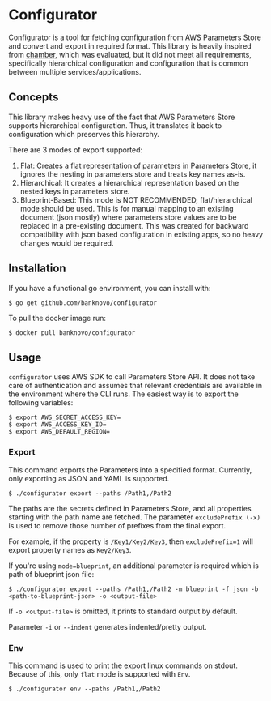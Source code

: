# Configurator
Configurator is a tool for fetching configuration from AWS Parameters Store and convert and export in required format. This library is heavily inspired from [chamber](https://github.com/segmentio/chamber), which was evaluated, but it did not meet all requirements, specifically hierarchical configuration and configuration that is common between multiple services/applications.

## Concepts
This library makes heavy use of the fact that AWS Parameters Store supports hierarchical configuration. Thus, it translates it back to configuration which preserves this hierarchy.

There are 3 modes of export supported:
1. Flat: Creates a flat representation of parameters in Parameters Store, it ignores the nesting in parameters store and treats key names as-is.
2. Hierarchical: It creates a hierarchical representation based on the nested keys in parameters store.
3. Blueprint-Based: This mode is NOT RECOMMENDED, flat/hierarchical mode should be used. This is for manual mapping to an existing document (json mostly) where parameters store values are to be replaced in a pre-existing document. This was created for backward compatibility with json based configuration in existing apps, so no heavy changes would be required.

## Installation
If you have a functional go environment, you can install with:

```shell script
$ go get github.com/banknovo/configurator
```
To pull the docker image run:
```shell script
$ docker pull banknovo/configurator
```
## Usage
`configurator` uses AWS SDK to call Parameters Store API. It does not take care of authentication and assumes that relevant credentials are available in the environment where the CLI runs.
The easiest way is to export the following variables:
```shell script
$ export AWS_SECRET_ACCESS_KEY=
$ export AWS_ACCESS_KEY_ID=
$ export AWS_DEFAULT_REGION=
```

### Export
This command exports the Parameters into a specified format. Currently, only exporting as JSON and YAML is supported.
```shell script
$ ./configurator export --paths /Path1,/Path2
```
The paths are the secrets defined in Parameters Store, and all properties starting with the path name are fetched.
The parameter `excludePrefix (-x)` is used to remove those number of prefixes from the final export.

For example, if the property is `/Key1/Key2/Key3`, then `excludePrefix=1` will export property names as `Key2/Key3`.

If you're using `mode=blueprint`, an additional parameter is required which is path of blueprint json file:
```shell script
$ ./configurator export --paths /Path1,/Path2 -m blueprint -f json -b <path-to-blueprint-json> -o <output-file>
```
If `-o <output-file>` is omitted, it prints to standard output by default.

Parameter `-i` or `--indent` generates indented/pretty output. 

### Env
This command is used to print the export linux commands on stdout. Because of this, only `flat` mode is supported with `Env`.
```shell script
$ ./configurator env --paths /Path1,/Path2
```